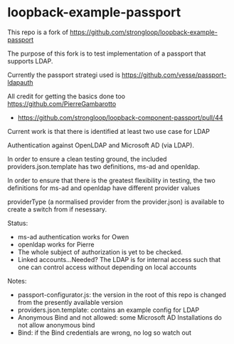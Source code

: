 # loopback-example-passport
This repo is a fork of https://github.com/strongloop/loopback-example-passport

The purpose of this fork is to test implementation of a passport that supports LDAP.

Currently the passport strategi used is https://github.com/vesse/passport-ldapauth

All credit for getting the basics done too https://github.com/PierreGambarotto
- https://github.com/strongloop/loopback-component-passport/pull/44

Current work is that there is identified at least two use case for LDAP

Authentication against OpenLDAP and Microsoft AD (via LDAP).

In order to ensure a clean testing ground, the included providers.json.template has two definitions, ms-ad and openldap.

In order to ensure that there is the greatest flexibility in testing, the two definitions for ms-ad and openldap have different provider values

providerType (a normalised provider from the provider.json) is available to create a switch from if nesessary.

Status:
- ms-ad authentication works for Owen
- openldap works for Pierre
- The whole subject of authorization is yet to be checked.
- Linked accounts...Needed? The LDAP is for internal access such that one can control access without depending on local accounts

Notes:
- passport-configurator.js: the version in the root of this repo is changed from the presently available version
- providers.json.template: contains an example config for LDAP
- Anonymous Bind and not allowed: some Microsoft AD Installations do not allow anonymous bind
- Bind: if the Bind credentials are wrong, no log so watch out
